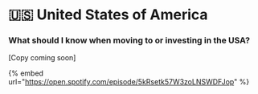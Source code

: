 # 🇺🇸 United States of America

### What should I know when moving to or investing in the USA?&#x20;

\[Copy coming soon]

{% embed url="https://open.spotify.com/episode/5kRsetk57W3zoLNSWDFJop" %}
